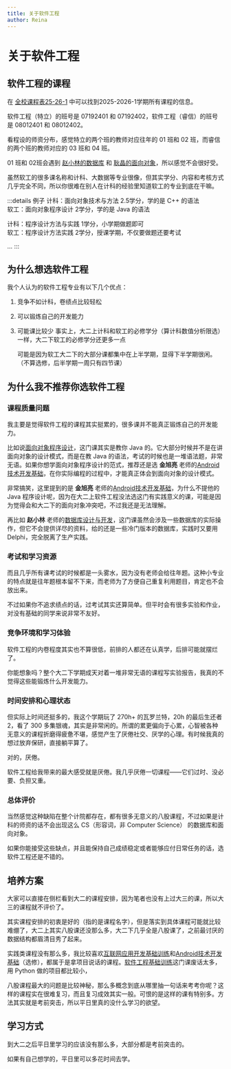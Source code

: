 ```yaml
---
title: 关于软件工程  
author: Reina  
---
```


# 关于软件工程  

## 软件工程的课程

在 [全校课程表25-26-1](https://github.com/Ri-Nai-BIT-SE/BIT-SE/releases/download/全校课程表/25-26-1.xlsx) 中可以找到2025-2026-1学期所有课程的信息。

软件工程（特立）的班号是 07192401 和 07192402，软件工程（睿信）的班号是 08012401 和 08012402。

看程设的师资分布，感觉特立的两个班的教师对应往年的 01 班和 02 班，而睿信的两个班的教师对应的 03 班和 04 班。

01 班和 02班会遇到 [赵小林的数据库](/大二下/数据库设计与开发/) 和 [耿晶的面向对象](/大二下/面向对象程序设计/)，所以感觉不会很好受。

虽然软工的很多课名称和计科、大数据等专业很像，但其实学分、内容和考核方式几乎完全不同，所以你很难在别人在计科的经验里知道软工的专业到底在干嘛。

:::details 例子
计科：面向对象技术与方法 2.5学分，学的是 C++ 的语法 \
软工：面向对象程序设计 2学分，学的是 Java 的语法

计科：程序设计方法与实践 1学分，小学期做题即可 \
软工：程序设计方法实践 2学分，授课学期，不仅要做题还要考试

...
:::

## 为什么想选软件工程  

我个人认为的软件工程专业有以下几个优点：

1. 竞争不如计科，卷绩点比较轻松  
2. 可以锻炼自己的开发能力  
3. 可能课比较少
   事实上，大二上计科和软工的必修学分（算计科数值分析限选）一样，大二下软工的必修学分还更多一点

   可能是因为软工大二下的大部分课都集中在上半学期，显得下半学期很闲。（不算选修，后半学期一周只有四节课）

## 为什么我不推荐你选软件工程  

### 课程质量问题

我主要是觉得软件工程的课程其实挺累的，很多课并不能真正锻炼自己的开发能力。  

比如说[面向对象程序设计](./大二下/面向对象程序设计/)，这门课其实是教你 Java 的。它大部分时候并不是在讲面向对象的设计模式，而是在教 Java 的语法，考试的时候也是一堆语法题，非常无语。如果你想学面向对象程序设计的范式，推荐还是选 **金旭亮** 老师的[Android技术开发基础](./大二下/Android技术开发基础/)，在你实际编程的过程中，才能真正体会到面向对象的设计模式。

非常搞笑，这里提到的是 **金旭亮** 老师的[Android技术开发基础](./大二下/Android技术开发基础/)，为什么不提他的 Java 程序设计呢，因为在大二上软件工程没法选这门有实践意义的课，可能是因为觉得会和大二下的面向对象冲突吧，不过我还是无法理解。

再比如 **赵小林** 老师的[数据库设计与开发](./大二下/数据库设计与开发/)，这门课虽然会涉及一些数据库的实际操作，但它不会提供详尽的资料，给的还是一些冷门版本的数据库，实践时又要用 Delphi，完全脱离了生产实践。

### 考试和学习资源

而且几乎所有课考试的时候都是一头雾水，因为没有老师会给往年题。这种小专业的特点就是往年题根本留不下来，而老师为了方便自己重复利用题目，肯定也不会放出来。

不过如果你不追求绩点的话，过考试其实还算简单。但平时会有很多实验和作业，对没有基础的同学来说非常不友好。

### 竞争环境和学习体验

软件工程的内卷程度其实也不算很低，前排的人都还在认真学，后排可能就摆烂了。

你能想象吗？整个大二下学期成天对着一堆非常无语的课程写实验报告，我真的不觉得这些能锻炼什么开发能力。

### 时间安排和心理状态

但实际上时间还挺多的，我这个学期玩了 270h+ 的瓦罗兰特，20h 的最后生还者2，看了 300 多集银魂，其实是非常闲的。所谓的累更偏向于心累，心智被各种无意义的课程折磨得疲惫不堪，感觉产生了厌倦社交、厌学的心理。有时候我真的想过放弃保研，直接躺平算了。

对的，厌倦。

软件工程给我带来的最大感受就是厌倦。我几乎厌倦一切课程——它们过时、没必要、负担又重。

### 总体评价

当然感觉这种缺陷在整个计院都存在，都有很多无意义的八股课程，不过如果是计科的师资的话不会出现这么 CS（形容词，非 Computer Science） 的数据库和面向对象。

如果你能接受这些缺点，并且能保持自己成绩稳定或者能够应付日常任务的话，选软件工程还是不错的。

## 培养方案

大家可以直接在侧栏看到大二的课程安排，因为笔者也没有上过大三的课，所以大三的课程就不评价了。

其实课程安排的初衷是好的（指的是课程名字），但是落实到具体课程可能就比较难绷了，大二上其实八股课还没那么多，大二下几乎全是八股课了，之前最讨厌的数据结构都眉清目秀了起来。

实践类课程没有那么多，我比较喜欢[互联网应用开发基础训练](./大二上/互联网应用开发基础训练/)和[Android技术开发基础](./大二下/Android技术开发基础/)（选修），都属于是拿项目说话的课程。[软件工程基础训练](./大二上/软件工程基础训练/)这门课废话太多，用 Python 做的项目都比较小，

八股课程最大的问题是比较神秘，那么多概念到底从哪里抽一句话来考考你呢？这样的课程实在很难复习，而且复习成效其实一般。可恨的是这样的课有特别多。方法其实就是考前突击，所以平日里真的没什么学习的欲望。

## 学习方式

到大二之后平日里学习的应该没有那么多，大部分都是考前突击的。

如果有自己想学的，平日里可以多花时间去学。
